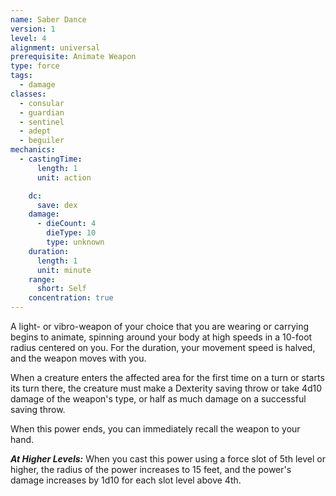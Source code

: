 ```yaml
---
name: Saber Dance
version: 1
level: 4
alignment: universal
prerequisite: Animate Weapon
type: force
tags:
  - damage
classes:
  - consular
  - guardian
  - sentinel
  - adept
  - beguiler
mechanics:
  - castingTime:
      length: 1
      unit: action

    dc:
      save: dex
    damage:
      - dieCount: 4
        dieType: 10
        type: unknown
    duration:
      length: 1
      unit: minute
    range:
      short: Self
    concentration: true
---
```

A light- or vibro-weapon of your choice that you are wearing or carrying begins to animate, spinning around your body at high speeds in a 10-foot radius centered on you. For the duration, your movement speed is halved, and the weapon moves with you.

When a creature enters the affected area for the first time on a turn or starts its turn there, the creature must make a Dexterity saving throw or take 4d10 damage of the weapon's type, or half as much damage on a successful saving throw.

When this power ends, you can immediately recall the weapon to your hand.

***__At Higher Levels__:*** When you cast this power using a force slot of 5th level or higher, the radius of the power increases to 15 feet, and the power's damage increases by 1d10 for each slot level above 4th.
    